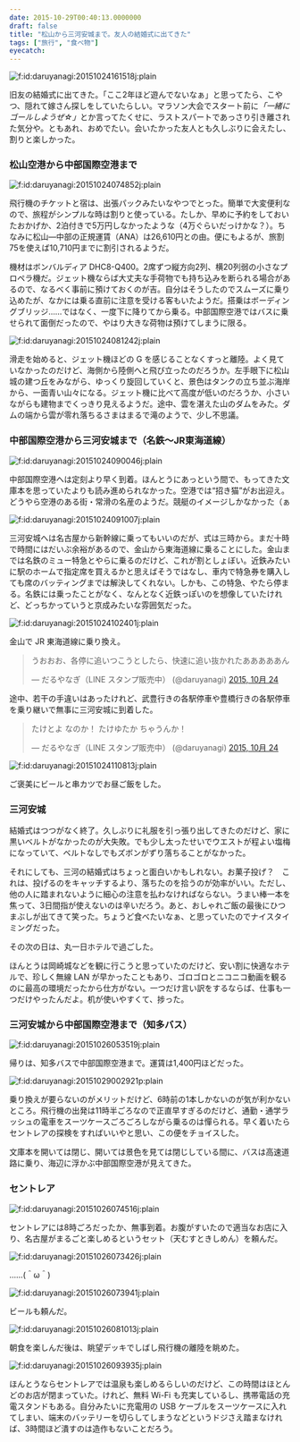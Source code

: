 ```yaml
---
date: 2015-10-29T00:40:13.0000000
draft: false
title: "松山から三河安城まで。友人の結婚式に出てきた"
tags: ["旅行", "食べ物"]
eyecatch: 
---
```

<p><span itemscope itemtype="http://schema.org/Photograph"><img src="20151024161518.jpg" alt="f:id:daruyanagi:20151024161518j:plain" title="f:id:daruyanagi:20151024161518j:plain" class="hatena-fotolife" itemprop="image"></span></p><p>旧友の結婚式に出てきた。「ここ2年ほど遊んでないなぁ」と思ってたら、こやつ、隠れて嫁さん探しをしていたらしい。マラソン大会でスタート前に<i>「一緒にゴールしようぜ☆」</i>とか言ってたくせに、ラストスパートであっさり引き離された気分や。ともあれ、おめでたい。会いたかった友人とも久しぶりに会えたし、割りと楽しかった。</p>

<div class="section">
<h3>松山空港から中部国際空港まで</h3>
<p><span itemscope itemtype="http://schema.org/Photograph"><img src="20151024074852.jpg" alt="f:id:daruyanagi:20151024074852j:plain" title="f:id:daruyanagi:20151024074852j:plain" class="hatena-fotolife" itemprop="image"></span></p><p>飛行機のチケットと宿は、出張パックみたいなやつでとった。簡単で大変便利なので、旅程がシンプルな時は割りと使っている。たしか、早めに予約をしておいたおかげか、2泊付きで5万円しなかったような（4万ぐらいだっけかな？）。ちなみに松山―中部の正規運賃（ANA）は26,610円との由。便にもよるが、旅割75を使えば10,710円までに割引されるようだ。</p><p>機材はボンバルディア DHC8-Q400。2席ずつ縦方向2列、横20列弱の小さなプロペラ機だ。ジェット機ならば大丈夫な手荷物でも持ち込みを断られる場合があるので、なるべく事前に預けておくのが吉。自分はそうしたのでスムーズに乗り込めたが、なかには乗る直前に注意を受ける客もいたようだ。搭乗はボーディングブリッジ……ではなく、一度下に降りてから乗る。中部国際空港ではバスに乗せられて面倒だったので、やはり大きな荷物は預けてしまうに限る。</p><p><span itemscope itemtype="http://schema.org/Photograph"><img src="20151024081242.jpg" alt="f:id:daruyanagi:20151024081242j:plain" title="f:id:daruyanagi:20151024081242j:plain" class="hatena-fotolife" itemprop="image"></span></p><p>滑走を始めると、ジェット機ほどの G を感じることなくすっと離陸。よく見ていなかったのだけど、海側から陸側へと飛び立ったのだろうか。左手眼下に松山城の建つ丘をみながら、ゆっくり旋回していくと、景色はタンクの立ち並ぶ海岸から、一面青い山々になる。ジェット機に比べて高度が低いのだろうか、小さいながらも建物までくっきり見えるようだ。途中、雲を湛えた山のダムをみた。ダムの端から雲が零れ落ちるさまはまるで滝のようで、少し不思議。</p>

</div>
<div class="section">
<h3>中部国際空港から三河安城まで（名鉄～JR東海道線）</h3>
<p><span itemscope itemtype="http://schema.org/Photograph"><img src="20151024090046.jpg" alt="f:id:daruyanagi:20151024090046j:plain" title="f:id:daruyanagi:20151024090046j:plain" class="hatena-fotolife" itemprop="image"></span></p><p>中部国際空港へは定刻より早く到着。ほんとうにあっという間で、もってきた文庫本を思っていたよりも読み進められなかった。空港では“招き猫”がお出迎え。どうやら空港のある街・常滑の名産のようだ。競艇のイメージしかなかった（ぁ</p><p><span itemscope itemtype="http://schema.org/Photograph"><img src="20151024091007.jpg" alt="f:id:daruyanagi:20151024091007j:plain" title="f:id:daruyanagi:20151024091007j:plain" class="hatena-fotolife" itemprop="image"></span></p><p>三河安城へは名古屋から新幹線に乗ってもいいのだが、式は三時から。まだ十時で時間にはだいぶ余裕があるので、金山から東海道線に乗ることにした。金山までは名鉄のミュー特急とやらに乗るのだけど、これが割としょぼい。近鉄みたいに駅のホームで指定席を買えるかと思えばそうではなし、車内で特急券を購入しても席のバッティングまでは解決してくれない。しかも、この特急、やたら停まる。名鉄には乗ったことがなく、なんとなく近鉄っぽいのを想像していたけれど、どっちかっていうと京成みたいな雰囲気だった。</p><p><span itemscope itemtype="http://schema.org/Photograph"><img src="20151024102401.jpg" alt="f:id:daruyanagi:20151024102401j:plain" title="f:id:daruyanagi:20151024102401j:plain" class="hatena-fotolife" itemprop="image"></span></p><p>金山で JR 東海道線に乗り換え。</p><p><blockquote class="twitter-tweet" lang="ja"><p lang="ja" dir="ltr">うおおお、各停に追いつこうとしたら、快速に追い抜かれたあああああん</p>&mdash; だるやなぎ（LINE  スタンプ販売中） (@daruyanagi) <a href="https://twitter.com/daruyanagi/status/657726428159447040">2015, 10月 24</a></blockquote><script async src="//platform.twitter.com/widgets.js" charset="utf-8"></script></p><p>途中、若干の手違いはあったけれど、武豊行きの各駅停車や豊橋行きの各駅停車を乗り継いで無事に三河安城に到着した。</p><p><blockquote class="twitter-tweet" lang="ja"><p lang="ja" dir="ltr">たけとよ なのか！ たけゆたか ちゃうんか！</p>&mdash; だるやなぎ（LINE  スタンプ販売中） (@daruyanagi) <a href="https://twitter.com/daruyanagi/status/657722781186945024">2015, 10月 24</a></blockquote><script async src="//platform.twitter.com/widgets.js" charset="utf-8"></script></p><p><span itemscope itemtype="http://schema.org/Photograph"><img src="20151024110813.jpg" alt="f:id:daruyanagi:20151024110813j:plain" title="f:id:daruyanagi:20151024110813j:plain" class="hatena-fotolife" itemprop="image"></span></p><p>ご褒美にビールと串カツでお昼ご飯をした。</p>

</div>
<div class="section">
<h3>三河安城</h3>
<p>結婚式はつつがなく終了。久しぶりに礼服を引っ張り出してきたのだけど、家に黒いベルトがなかったのが大失敗。でも少し太ったせいでウエストが程よい塩梅になっていて、ベルトなしでもズボンがずり落ちることがなかった。</p><p>それにしても、三河の結婚式はちょっと面白いかもしれない。お菓子投げ？　これは、投げるのをキャッチするより、落ちたのを拾うのが効率がいい。ただし、他の人に踏まれないように細心の注意を払わなければならない。うまい棒一本を焦って、3日間指が使えないのは辛いだろう。あと、おしゃれご飯の最後にひつまぶしが出てきて笑った。ちょうど食べたいなぁ、と思っていたのでナイスタイミングだった。</p><p>その次の日は、丸一日ホテルで過ごした。</p><p>ほんとうは岡崎城などを観に行こうと思っていたのだけど、安い割に快適なホテルで、珍しく無線 LAN が早かったこともあり、ゴロゴロとニコニコ動画を観るのに最高の環境だったから仕方がない。一つだけ言い訳をするならば、仕事も一つだけやったんだよ。机が使いやすくて、捗った。</p>

</div>
<div class="section">
<h3>三河安城から中部国際空港まで（知多バス）</h3>
<p><span itemscope itemtype="http://schema.org/Photograph"><img src="20151026053519.jpg" alt="f:id:daruyanagi:20151026053519j:plain" title="f:id:daruyanagi:20151026053519j:plain" class="hatena-fotolife" itemprop="image"></span></p><p>帰りは、知多バスで中部国際空港まで。運賃は1,400円ほどだった。</p><p><span itemscope itemtype="http://schema.org/Photograph"><img src="20151029002921.png" alt="f:id:daruyanagi:20151029002921p:plain" title="f:id:daruyanagi:20151029002921p:plain" class="hatena-fotolife" itemprop="image"></span></p><p>乗り換えが要らないのがメリットだけど、6時前の1本しかないのが気が利かないところ。飛行機の出発は11時半ごろなので正直早すぎるのだけど、通勤・通学ラッシュの電車をスーツケースごろごろしながら乗るのは憚られる。早く着いたらセントレアの探検をすればいいやと思い、この便をチョイスした。</p><p>文庫本を開いては閉じ、開いては景色を見ては閉じしている間に、バスは高速道路に乗り、海辺に浮かぶ中部国際空港が見えてきた。</p>

</div>
<div class="section">
<h3>セントレア</h3>
<p><span itemscope itemtype="http://schema.org/Photograph"><img src="20151026074516.jpg" alt="f:id:daruyanagi:20151026074516j:plain" title="f:id:daruyanagi:20151026074516j:plain" class="hatena-fotolife" itemprop="image"></span></p><p>セントレアには8時ごろだったか、無事到着。お腹がすいたので適当なお店に入り、名古屋がまるごと楽しめるというセット（天むすときしめん）を頼んだ。</p><p><span itemscope itemtype="http://schema.org/Photograph"><img src="20151026073426.jpg" alt="f:id:daruyanagi:20151026073426j:plain" title="f:id:daruyanagi:20151026073426j:plain" class="hatena-fotolife" itemprop="image"></span></p><p>……(＾ω＾)</p><p><span itemscope itemtype="http://schema.org/Photograph"><img src="20151026073941.jpg" alt="f:id:daruyanagi:20151026073941j:plain" title="f:id:daruyanagi:20151026073941j:plain" class="hatena-fotolife" itemprop="image"></span></p><p>ビールも頼んだ。</p><p><span itemscope itemtype="http://schema.org/Photograph"><img src="20151026081013.jpg" alt="f:id:daruyanagi:20151026081013j:plain" title="f:id:daruyanagi:20151026081013j:plain" class="hatena-fotolife" itemprop="image"></span></p><p>朝食を楽しんだ後は、眺望デッキでしばし飛行機の離陸を眺めた。</p><p><span itemscope itemtype="http://schema.org/Photograph"><img src="20151026093935.jpg" alt="f:id:daruyanagi:20151026093935j:plain" title="f:id:daruyanagi:20151026093935j:plain" class="hatena-fotolife" itemprop="image"></span></p><p>ほんとうならセントレアでは温泉も楽しめるらしいのだけど、この時間はほとんどのお店が閉まっていた。けれど、無料 Wi-Fi も充実しているし、携帯電話の充電スタンドもある。自分みたいに充電用の USB ケーブルをスーツケースに入れてしまい、端末のバッテリーを切らしてしまうなどというドジさえ踏まなければ、3時間ほど潰すのは造作もないことだろう。</p>

</div>